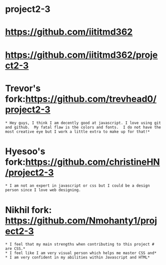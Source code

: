 # project2-3
# https://github.com/iititmd362
# https://github.com/iititmd362/project2-3
# Trevor's fork:https://github.com/trevhead0/project2-3
  	* Hey guys, I think I am decently good at javascript. I love using git and github.  My fatal flaw is the colors and fonts.  I do not have the most creative eye but I work a little extra to make up for that!*

# Hyesoo's fork:https://github.com/christineHN/project2-3
	* I am not an expert in javascript or css but I could be a design person since I love web designing.

# Nikhil fork: https://github.com/Nmohanty1/project2-3

	* I feel that my main strengths when contributing to this project # are CSS.*
	* I feel like I am very visual person which helps me master CSS and*
	* I am very confident in my abilities within Javascript and HTML*
